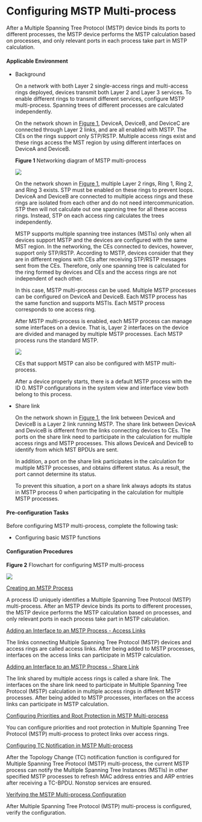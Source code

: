 Configuring MSTP Multi-process
==============================

After a Multiple Spanning Tree Protocol (MSTP) device binds its ports to different processes, the MSTP device performs the MSTP calculation based on processes, and only relevant ports in each process take part in MSTP calculation.

#### Applicable Environment

* Background
  
  On a network with both Layer 2 single-access rings and multi-access rings deployed, devices transmit both Layer 2 and Layer 3 services. To enable different rings to transmit different services, configure MSTP multi-process. Spanning trees of different processes are calculated independently.
  
  On the network shown in [Figure 1](#EN-US_TASK_0172363620__fig_dc_vrp_mstp_cfg_0003_07), DeviceA, DeviceB, and DeviceC are connected through Layer 2 links, and are all enabled with MSTP. The CEs on the rings support only STP/RSTP. Multiple access rings exist and these rings access the MST region by using different interfaces on DeviceA and DeviceB.
  
  **Figure 1** Networking diagram of MSTP multi-process
    
  ![](images/fig_dc_vrp_mstp_cfg_0003_07.png)  
  
  On the network shown in [Figure 1](#EN-US_TASK_0172363620__fig_dc_vrp_mstp_cfg_0003_07), multiple Layer 2 rings, Ring 1, Ring 2, and Ring 3 exists. STP must be enabled on these rings to prevent loops. DeviceA and DeviceB are connected to multiple access rings and these rings are isolated from each other and do not need intercommunication. STP then will not calculate out one spanning tree for all these access rings. Instead, STP on each access ring calculates the trees independently.
  
  MSTP supports multiple spanning tree instances (MSTIs) only when all devices support MSTP and the devices are configured with the same MST region. In the networking, the CEs connected to devices, however, support only STP/RSTP. According to MSTP, devices consider that they are in different regions with CEs after receiving STP/RSTP messages sent from the CEs. Therefore, only one spanning tree is calculated for the ring formed by devices and CEs and the access rings are not independent of each other.
  
  In this case, MSTP multi-process can be used. Multiple MSTP processes can be configured on DeviceA and DeviceB. Each MSTP process has the same function and supports MSTIs. Each MSTP process corresponds to one access ring.
  
  After MSTP multi-process is enabled, each MSTP process can manage some interfaces on a device. That is, Layer 2 interfaces on the device are divided and managed by multiple MSTP processes. Each MSTP process runs the standard MSTP.
  
  ![](../../../../public_sys-resources/note_3.0-en-us.png) 
  
  CEs that support MSTP can also be configured with MSTP multi-process.
  
  After a device properly starts, there is a default MSTP process with the ID 0. MSTP configurations in the system view and interface view both belong to this process.
* Share link
  
  On the network shown in [Figure 1](#EN-US_TASK_0172363620__fig_dc_vrp_mstp_cfg_0003_07), the link between DeviceA and DeviceB is a Layer 2 link running MSTP. The share link between DeviceA and DeviceB is different from the links connecting devices to CEs. The ports on the share link need to participate in the calculation for multiple access rings and MSTP processes. This allows DeviceA and DeviceB to identify from which MST BPDUs are sent.
  
  In addition, a port on the share link participates in the calculation for multiple MSTP processes, and obtains different status. As a result, the port cannot determine its status.
  
  To prevent this situation, a port on a share link always adopts its status in MSTP process 0 when participating in the calculation for multiple MSTP processes.

#### Pre-configuration Tasks

Before configuring MSTP multi-process, complete the following task:

* Configuring basic MSTP functions

#### Configuration Procedures

**Figure 2** Flowchart for configuring MSTP multi-process
  
![](images/fig_dc_vrp_mstp_cfg_0013_02.png)


[Creating an MSTP Process](../../../../software/nev8r10_vrpv8r16/user/vrp/dc_vrp_mstp_cfg_0015.html)

A process ID uniquely identifies a Multiple Spanning Tree Protocol (MSTP) multi-process. After an MSTP device binds its ports to different processes, the MSTP device performs the MSTP calculation based on processes, and only relevant ports in each process take part in MSTP calculation.

[Adding an Interface to an MSTP Process - Access Links](../../../../software/nev8r10_vrpv8r16/user/vrp/dc_vrp_mstp_cfg_0016.html)

The links connecting Multiple Spanning Tree Protocol (MSTP) devices and access rings are called access links. After being added to MSTP processes, interfaces on the access links can participate in MSTP calculation.

[Adding an Interface to an MSTP Process - Share Link](../../../../software/nev8r10_vrpv8r16/user/vrp/dc_vrp_mstp_cfg_0017.html)

The link shared by multiple access rings is called a share link. The interfaces on the share link need to participate in Multiple Spanning Tree Protocol (MSTP) calculation in multiple access rings in different MSTP processes. After being added to MSTP processes, interfaces on the access links can participate in MSTP calculation.

[Configuring Priorities and Root Protection in MSTP Multi-process](../../../../software/nev8r10_vrpv8r16/user/vrp/dc_vrp_mstp_cfg_0018.html)

You can configure priorities and root protection in Multiple Spanning Tree Protocol (MSTP) multi-process to protect links over access rings.

[Configuring TC Notification in MSTP Multi-process](../../../../software/nev8r10_vrpv8r16/user/vrp/dc_vrp_mstp_cfg_0019.html)

After the Topology Change (TC) notification function is configured for Multiple Spanning Tree Protocol (MSTP) multi-process, the current MSTP process can notify the Multiple Spanning Tree Instances (MSTIs) in other specified MSTP processes to refresh MAC address entries and ARP entries after receiving a TC-BPDU. Nonstop services are ensured.

[Verifying the MSTP Multi-process Configuration](../../../../software/nev8r10_vrpv8r16/user/vrp/dc_vrp_mstp_cfg_0020.html)

After Multiple Spanning Tree Protocol (MSTP) multi-process is configured, verify the configuration.